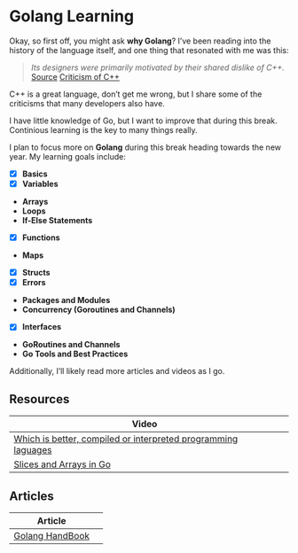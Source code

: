 # Golang Learning

Okay, so first off, you might ask **why Golang**? I’ve been reading into the history of the language itself, and one thing that resonated with me was this: 

> *Its designers were primarily motivated by their shared dislike of C++.*  
> [Source](https://en.wikipedia.org/wiki/Go_(programming_language))  
> [Criticism of C++](https://en.wikipedia.org/wiki/Criticism_of_C%2B%2B)

C++ is a great language, don’t get me wrong, but I share some of the criticisms that many developers also have.

I have little knowledge of Go, but I want to improve that during this break. Continious learning is the key to many things really.

I plan to focus more on **Golang** during this break heading towards the new year. My learning goals include:

- [x] **Basics**
- [x] **Variables**
- **Arrays**  
- **Loops**  
- **If-Else Statements**  
- [x] **Functions**
- **Maps**  
- [x] **Structs**
- [x] **Errors**
- **Packages and Modules**
- **Concurrency (Goroutines and Channels)**
- [x] **Interfaces**
- **GoRoutines and Channels**
- **Go Tools and Best Practices**
  

Additionally, I’ll likely read more articles and videos as I go.

##  Resources

| Video                                                                                               |  |
|---|---|
| [Which is better, compiled or interpreted programming laguages](https://www.youtube.com/watch?v=1CSPb2q94KQ) |  |
| [Slices and Arrays in Go](https://youtu.be/NFF2usIBX-U) |  |

## Articles

| Article                                                                                        |  |
|---|---|
| [Golang HandBook](https://www.freecodecamp.org/news/learn-golang-handbook/) |  |